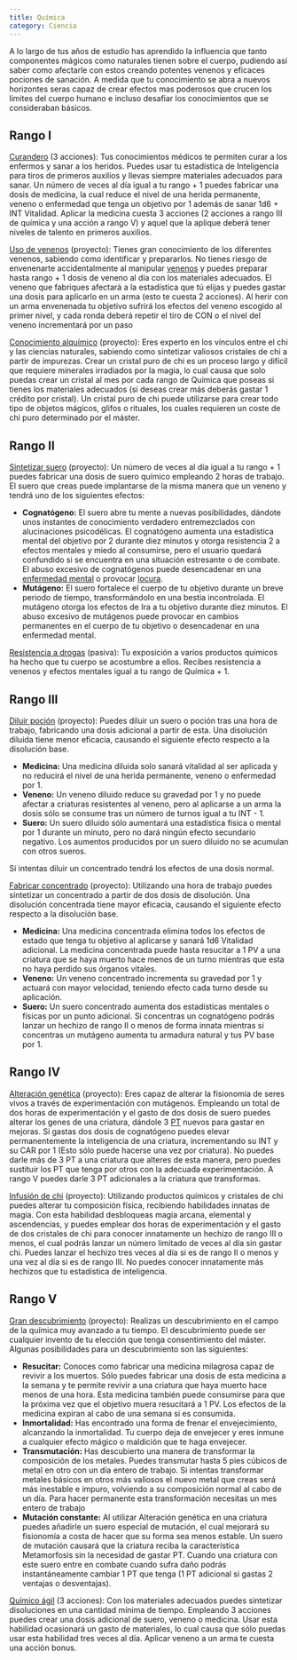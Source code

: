 ```yaml
---
title: Química
category: Ciencia
---
```


A lo largo de tus años de estudio has aprendido la influencia que tanto componentes mágicos como naturales tienen sobre el cuerpo, pudiendo así saber como afectarle con estos creando potentes venenos y eficaces pociones de sanación. A medida que tu conocimiento se abra a nuevos horizontes seras capaz de crear efectos mas poderosos que crucen los limites del cuerpo humano e incluso desafiar los conocimientos que se consideraban básicos.

## Rango I

<u>Curandero</u> (3 acciones): Tus conocimientos médicos te permiten curar a los enfermos y sanar a los heridos. Puedes usar tu estadística de Inteligencia para tiros de primeros auxilios y llevas siempre materiales adecuados para sanar. Un número de veces al día igual a tu rango + 1 puedes fabricar una dosis de medicina, la cual reduce el nivel de una herida permanente, veneno o enfermedad que tenga un objetivo por 1 además de sanar 1d6 + INT Vitalidad. Aplicar la medicina cuesta 3 acciones (2 acciones a rango III de química y una acción a rango V) y aquel que la aplique deberá tener niveles de talento en primeros auxilios.

<u>Uso de venenos</u> (proyecto): Tienes gran conocimiento de los diferentes venenos, sabiendo como identificar y prepararlos. No tienes riesgo de envenenarte accidentalmente al manipular [venenos](https://raldamain.com/rules/Reglas%20adicionales/venenos_enfermedades.html#venenos) y puedes preparar hasta rango + 1 dosis de veneno al día con los materiales adecuados. El veneno que fabriques afectará a la estadística que tú elijas y puedes gastar una dosis para aplicarlo en un arma (esto te cuesta 2 acciones). Al herir con un arma envenenada tu objetivo sufrirá los efectos del veneno escogido al primer nivel, y cada ronda deberá repetir el tiro de CON o el nivel del veneno incrementará por un paso

<u>Conocimiento alquímico</u> (proyecto): Eres experto en los vínculos entre el chi y las ciencias naturales, sabiendo como sintetizar valiosos cristales de chi a partir de impurezas. Crear un cristal puro de chi es un proceso largo y difícil que requiere minerales irradiados por la magia, lo cual causa que solo puedas crear un cristal al mes por cada rango de Química que poseas si tienes los materiales adecuados (si deseas crear más deberás gastar 1 crédito por cristal). Un cristal puro de chi puede utilizarse para crear todo tipo de objetos mágicos, glifos o rituales, los cuales requieren un coste de chi puro determinado por el máster. 

## Rango II

<u>Sintetizar suero</u> (proyecto): Un número de veces al día igual a tu rango + 1 puedes fabricar una dosis de suero químico empleando 2 horas de trabajo. El suero que creas puede implantarse de la misma manera que un veneno y tendrá uno de los siguientes efectos:

- **Cognatógeno:** El suero abre tu mente a nuevas posibilidades, dándote unos instantes de conocimiento verdadero entremezclados con alucinaciones psicodélicas. El cognatógeno aumenta una estadística mental del objetivo por 2 durante diez minutos y otorga resistencia 2 a efectos mentales y miedo al consumirse, pero el usuario quedará confundido si se encuentra en una situación estresante o de combate. El abuso excesivo de cognatógenos puede desencadenar en una [enfermedad mental](https://raldamain.com/rules/Reglas%20adicionales/venenos_enfermedades.html#enfermedad-mental) o provocar [locura](https://raldamain.com/rules/Reglas%20adicionales/locura.html). 
- **Mutágeno:** El suero fortalece el cuerpo de tu objetivo durante un breve periodo de tiempo, transformándolo en una bestia incontrolada. El mutágeno otorga los efectos de Ira a tu objetivo durante diez minutos. El abuso excesivo de mutágenos puede provocar en cambios permanentes en el cuerpo de tu objetivo o desencadenar en una enfermedad mental.

<u>Resistencia a drogas</u> (pasiva): Tu exposición a varios productos químicos ha hecho que tu cuerpo se acostumbre a ellos. Recibes resistencia a venenos y efectos mentales igual a tu rango de Química + 1. 

## Rango III

<u>Diluir poción</u> (proyecto): Puedes diluir un suero o poción tras una hora de trabajo, fabricando una dosis adicional a partir de esta. Una disolución diluida tiene menor eficacia, causando el siguiente efecto respecto a la disolución base.

- **Medicina:** Una medicina diluida solo sanará vitalidad al ser aplicada y no reducirá el nivel de una herida permanente, veneno o enfermedad por 1.
- **Veneno:** Un veneno diluido reduce su gravedad por 1 y no puede afectar a criaturas resistentes al veneno, pero al aplicarse a un arma la dosis sólo se consume tras un número de turnos igual a tu INT - 1. 
- **Suero:** Un suero diluido sólo aumentará una estadística física o mental por 1 durante un minuto, pero no dará ningún efecto secundario negativo. Los aumentos producidos por un suero diluido no se acumulan con otros sueros.

Si intentas diluir un concentrado tendrá los efectos de una dosis normal.

<u>Fabricar concentrado</u> (proyecto): Utilizando una hora de trabajo puedes sintetizar un concentrado a partir de dos dosis de disolución. Una disolución concentrada tiene mayor eficacia, causando el siguiente efecto respecto a la disolución base.

- **Medicina:** Una medicina concentrada elimina todos los efectos de estado que tenga tu objetivo al aplicarse y sanará 1d6 Vitalidad adicional. La medicina concentrada puede hasta resucitar a 1 PV a una criatura que se haya muerto hace menos de un turno mientras que esta no haya perdido sus órganos vitales.
- **Veneno:** Un veneno concentrado incrementa su gravedad por 1 y actuará con mayor velocidad, teniendo efecto cada turno desde su aplicación.
- **Suero:** Un suero concentrado aumenta dos estadísticas mentales o físicas por un punto adicional. Si concentras un cognatógeno podrás lanzar un hechizo de rango II o menos de forma innata mientras si concentras un mutágeno aumenta tu armadura natural y tus PV base por 1.

## Rango IV

<u>Alteración genética</u> (proyecto): Eres capaz de alterar la fisionomía de seres vivos a través de experimentación con mutágenos. Empleando un total de dos horas de experimentación y el gasto de dos dosis de suero puedes alterar los genes de una criatura, dándole 3 [PT](https://raldamain.com/rules/Reglas%20adicionales/crear%20criaturas.html) nuevos para gastar en mejoras. Si gastas dos dosis de cognatógeno puedes elevar permanentemente la inteligencia de una criatura, incrementando su INT y su CAR por 1 (Esto sólo puede hacerse una vez por criatura). No puedes darle más de 3 PT a una criatura que alteres de esta manera, pero puedes sustituir los PT que tenga por otros con la adecuada experimentación. A rango V puedes darle 3 PT adicionales a la criatura que transformas.

<u>Infusión de chi</u> (proyecto): Utilizando productos químicos y cristales de chi puedes alterar tu composición física, recibiendo habilidades innatas de magia. Con esta habilidad desbloqueas magia arcana, elemental y ascendencias, y puedes emplear dos horas de experimentación y el gasto de dos cristales de chi para conocer innatamente un hechizo de rango III o menos, el cual podrás lanzar un número limitado de veces al día sin gastar chi. Puedes lanzar el hechizo tres veces al día si es de rango II o menos y una vez al día si es de rango III. No puedes conocer innatamente más hechizos que tu estadística de inteligencia.

## Rango V

<u>Gran descubrimiento</u> (proyecto): Realizas un descubrimiento en el campo de la química muy avanzado a tu tiempo. El descubrimiento puede ser cualquier invento de tu elección que tenga consentimiento del máster. Algunas posibilidades para un descubrimiento son las siguientes:

- **Resucitar:** Conoces como fabricar una medicina milagrosa capaz de revivir a los muertos. Sólo puedes fabricar una dosis de esta medicina a la semana  y te permite revivir a una criatura que haya muerto hace menos de una hora. Esta medicina también puede consumirse para que la próxima vez que el objetivo muera resucitará a 1 PV. Los efectos de la medicina expiran al cabo de una semana si es consumida.
- **Inmortalidad:** Has encontrado una forma de frenar el envejecimiento, alcanzando la inmortalidad. Tu cuerpo deja de envejecer y eres inmune a cualquier efecto mágico o maldición que te haga envejecer.
- **Transmutación:** Has descubierto una manera de transformar la composición de los metales. Puedes transmutar hasta 5 pies cúbicos de metal en otro con un día entero de trabajo. Si intentas transformar metales básicos en otros más valiosos el nuevo metal que creas será más inestable e impuro, volviendo a su composición normal al cabo de un día. Para hacer permanente esta transformación necesitas un mes entero de trabajo
- **Mutación constante:** Al utilizar Alteración genética en una criatura puedes añadirle un suero especial de mutación, el cual mejorará su fisionomía a costa de hacer que su forma sea menos estable. Un suero de mutación causará que la criatura reciba la característica Metamorfosis sin la necesidad de gastar PT. Cuando una criatura con este suero entre en combate cuando sufra daño podrás instantáneamente cambiar 1 PT que tenga (1 PT adicional si gastas 2 ventajas o desventajas).

<u>Químico ágil</u> (3 acciones): Con los materiales adecuados puedes sintetizar disoluciones en una cantidad mínima de tiempo. Empleando 3 acciones puedes crear una dosis adicional de suero, veneno o medicina. Usar esta habilidad ocasionará un gasto de materiales, lo cual causa que sólo puedas usar esta habilidad tres veces al día. Aplicar veneno a un arma te cuesta una acción bonus.